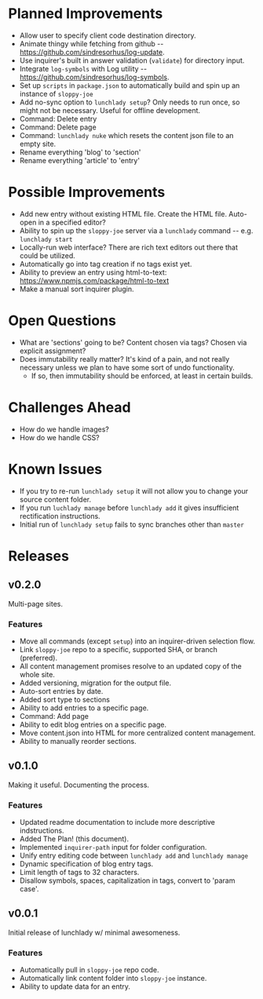 # Planned Improvements
- Allow user to specify client code destination directory.
- Animate thingy while fetching from github -- https://github.com/sindresorhus/log-update.
- Use inquirer's built in answer validation (`validate`) for directory input.
- Integrate `log-symbols` with Log utility -- https://github.com/sindresorhus/log-symbols.
- Set up `scripts` in `package.json` to automatically build and spin up an instance of `sloppy-joe`
- Add no-sync option to `lunchlady setup`?  Only needs to run once, so might not be necessary.  Useful for offline development.
- Command: Delete entry
- Command: Delete page
- Command: `lunchlady nuke` which resets the content json file to an empty site.
- Rename everything 'blog' to 'section'
- Rename everything 'article' to 'entry'

# Possible Improvements
- Add new entry without existing HTML file.  Create the HTML file.  Auto-open in a specified editor?
- Ability to spin up the `sloppy-joe` server via a `lunchlady` command -- e.g. `lunchlady start`
- Locally-run web interface?  There are rich text editors out there that could be utilized.
- Automatically go into tag creation if no tags exist yet.
- Ability to preview an entry using html-to-text: https://www.npmjs.com/package/html-to-text
- Make a manual sort inquirer plugin.

# Open Questions
- What are 'sections' going to be?  Content chosen via tags?  Chosen via explicit assignment?
- Does immutability really matter?  It's kind of a pain, and not really necessary unless we plan to have some sort of undo functionality.
  - If so, then immutability should be enforced, at least in certain builds.

# Challenges Ahead
- How do we handle images?
- How do we handle CSS?

# Known Issues
- If you try to re-run `lunchlady setup` it will not allow you to change your source content folder.
- If you run `luchlady manage` before `lunchlady add` it gives insufficient rectification instructions.
- Initial run of `lunchlady setup` fails to sync branches other than `master`

# Releases

## v0.2.0
Multi-page sites.

### Features
- Move all commands (except `setup`) into an inquirer-driven selection flow.
- Link `sloppy-joe` repo to a specific, supported SHA, or branch (preferred).
- All content management promises resolve to an updated copy of the whole site.
- Added versioning, migration for the output file.
- Auto-sort entries by date.
- Added sort type to sections
- Ability to add entries to a specific page.
- Command: Add page
- Ability to edit blog entries on a specific page.
- Move content.json into HTML for more centralized content management.
- Ability to manually reorder sections.

## v0.1.0
Making it useful.  Documenting the process.

### Features
- Updated readme documentation to include more descriptive indstructions.
- Added The Plan! (this document).
- Implemented `inquirer-path` input for folder configuration.
- Unify entry editing code between `lunchlady add` and `lunchlady manage`
- Dynamic specification of blog entry tags.
- Limit length of tags to 32 characters.
- Disallow symbols, spaces, capitalization in tags, convert to 'param case'.

## v0.0.1
Initial release of lunchlady w/ minimal awesomeness.

### Features
- Automatically pull in `sloppy-joe` repo code.
- Automatically link content folder into `sloppy-joe` instance.
- Ability to update data for an entry.
